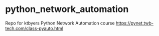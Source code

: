 # python_network_automation
Repo for ktbyers Python Network Automation course
https://pynet.twb-tech.com/class-pyauto.html
